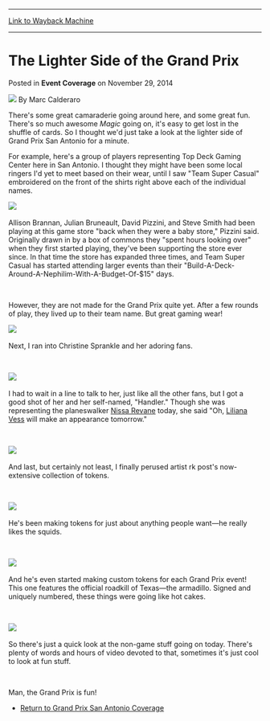 
---
[Link to Wayback Machine](https://web.archive.org/web/20210501221552/https://magic.wizards.com/en/articles/archive/event-coverage/lighter-side-grand-prix-2014-11-29)

[_metadata_:author]:- "Marc Calderaro"
[_metadata_:description]:- "There's some great camaraderie going around here, and some great fun. There's so much awesome Magic going on, it's easy to get lost in the shuffle of cards. So I thought we'd just take a look at the lighter side of Grand Prix San Antonio for a minute. For example, here's a group of players representing Top Deck Gaming Center here in San Antonio. I thought they might have been"
[_metadata_:generator]:- "Drupal 7 (http://drupal.org)"
[_metadata_:node]:- "321571"
[_metadata_:publish_date]:- "2014-11-29"
[_metadata_:source]:- "div-main-content"
[_metadata_:title]:- "The Lighter Side of the Grand Prix"
[_metadata_:wayback_capture_timestamp]:- "2021-05-01 22:15:52"
[_metadata_:wayback_raw_url]:- "https://web.archive.org/web/20210501221552id_/https://magic.wizards.com/en/articles/archive/event-coverage/lighter-side-grand-prix-2014-11-29"
[_metadata_:wayback_url]:- "https://magic.wizards.com/en/articles/archive/event-coverage/lighter-side-grand-prix-2014-11-29"
---


The Lighter Side of the Grand Prix
==================================



 Posted in **Event Coverage**
 on November 29, 2014 






![](https://media.magic.wizards.com/styles/auth_small/public/images/person/calderaro.jpg)
By Marc Calderaro











There's some great camaraderie going around here, and some great fun. There's so much awesome *Magic* going on, it's easy to get lost in the shuffle of cards. So I thought we'd just take a look at the lighter side of Grand Prix San Antonio for a minute.


For example, here's a group of players representing Top Deck Gaming Center here in San Antonio. I thought they might have been some local ringers I'd yet to meet based on their wear, until I saw "Team Super Casual" embroidered on the front of the shirts right above each of the individual names.


![](https://media.wizards.com/2014/events/gpsna14/Team%20Super%20Casual%201.jpg)
 


Allison Brannan, Julian Bruneault, David Pizzini, and Steve Smith had been playing at this game store "back when they were a baby store," Pizzini said. Originally drawn in by a box of commons they "spent hours looking over" when they first started playing, they've been supporting the store ever since. In that time the store has expanded three times, and Team Super Casual has started attending larger events than their "Build-A-Deck-Around-A-Nephilim-With-A-Budget-Of-$15" days.


 


However, they are not made for the Grand Prix quite yet. After a few rounds of play, they lived up to their team name. But great gaming wear!


![](https://media.wizards.com/2014/events/gpsna14/Team%20Super%20Casual%202.jpg)
 


Next, I ran into Christine Sprankle and her adoring fans.


 


![](https://media.wizards.com/2014/events/gpsna14/Sprankle%20Fans.jpg)
 


I had to wait in a line to talk to her, just like all the other fans, but I got a good shot of her and her self-named, "Handler." Though she was representing the planeswalker [Nissa Revane](http://gatherer.wizards.com/Pages/Card/Details.aspx?name=Nissa+Revane) today, she said "Oh, [Liliana Vess](http://gatherer.wizards.com/Pages/Card/Details.aspx?name=Liliana+Vess) will make an appearance tomorrow."


 


![](https://media.wizards.com/2014/events/gpsna14/Sprankle%20&%20her%20handler.jpg)
 


And last, but certainly not least, I finally perused artist rk post's now-extensive collection of tokens.


 


![](https://media.wizards.com/2014/events/gpsna14/RK%20Tokens.jpg)
 


He's been making tokens for just about anything people want—he really likes the squids.


 


![](https://media.wizards.com/2014/events/gpsna14/RK%20Posing.jpg)
 


And he's even started making custom tokens for each Grand Prix event! This one features the official roadkill of Texas—the armadillo. Signed and uniquely numbered, these things were going like hot cakes.


 


![](https://media.wizards.com/2014/events/gpsna14/Armadillo%20Morph.png)
 


So there's just a quick look at the non-game stuff going on today. There's plenty of words and hours of video devoted to that, sometimes it's just cool to look at fun stuff.


 


Man, the Grand Prix is fun!


* [Return to Grand Prix San Antonio Coverage](http://magic.wizards.com/en/events/coverage/gpsna14)






